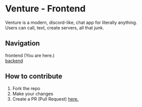 # Venture - Frontend
Venture is a modern, discord-like, chat app for literally anything.
<br> Users can call, text, create servers, all that junk.

## Navigation
frontend (You are here.)
<br> [backend]()

## How to contribute
1. Fork the repo
2. Make your changes
3. Create a PR (Pull Request) [here.](https://github.com/spookehneko/new-venture-front/pulls)

